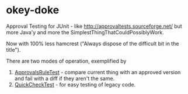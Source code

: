 okey-doke
=========

Approval Testing for JUnit - like http://approvaltests.sourceforge.net/ but more Java'y
and more the SimplestThingThatCouldPossiblyWork.

Now with 100% less hamcrest ("Always dispose of the difficult bit in the title").

There are two modes of operation, exemplified by

1. [ApprovalsRuleTest](https://github.com/dmcg/okey-doke/blob/master/src/test/java/org/rococoa/okeydoke/ApprovalsRuleTest.java) - compare current thing with an approved version and fail with a diff if they aren't the same.
2. [QuickCheckTest](https://github.com/dmcg/okey-doke/blob/master/src/test/java/org/rococoa/okeydoke/QuickCheckTest.java) - for easy testing of legacy code.

